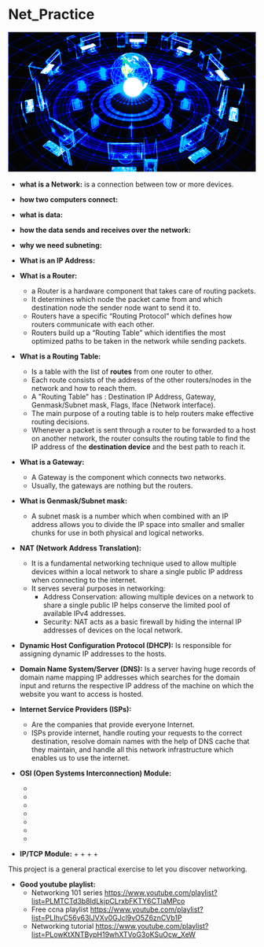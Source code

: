 # Net_Practice

![Alt Text](networking1.jpg)


* **what is a Network:**
    is a connection between tow or more devices.


* **how two computers connect:**


* **what is data:**


* **how the data sends and receives over the network:**


* **why we need subneting:**

* **What is an IP Address:**


* **What is a Router:**
    + a Router is a hardware component that takes care of routing packets.
    + It determines which node the packet came from and which destination node the sender node want to send it to.
    + Routers have a specific “Routing Protocol” which defines how routers communicate with each other.
    + Routers build up a “Routing Table” which identifies the most optimized paths to be taken in the network while sending packets.
    

* **What is a Routing Table:**
    + Is a table with the list of **routes** from one router to other.
    + Each route consists of the address of the other routers/nodes in the network and how to reach them.
    + A "Routing Table" has : Destination IP Address, Gateway, Genmask/Subnet mask, Flags, Iface (Network interface).
    + The main purpose of a routing table is to help routers make effective routing decisions.
    + Whenever a packet is sent through a router to be forwarded to a host on another network, the router consults the routing table
        to find the IP address of the **destination device** and the best path to reach it. 



* **What is a Gateway:**
    + A Gateway is the component which connects two networks.
    + Usually, the gateways are nothing but the routers.


* **What is Genmask/Subnet mask:**
    + A subnet mask is a number which when combined with an IP address allows you to divide
        the IP space into smaller and smaller chunks for use in both physical and logical networks.


* **NAT (Network Address Translation):**
    + It is a fundamental networking technique used to allow multiple devices within a local network
    to share a single public IP address when connecting to the internet. 
    + It serves several purposes in networking: 
        + Address Conservation: allowing multiple devices on a network to share a single public IP helps conserve the limited pool of available IPv4 addresses.
        + Security: NAT acts as a basic firewall by hiding the internal IP addresses of devices on the local network. 


* **Dynamic Host Configuration Protocol (DHCP):**
    Is responsible for assigning dynamic IP addresses to the hosts.


* **Domain Name System/Server (DNS):**
    Is a server having huge records of domain name mapping IP addresses which searches for the domain
        input and returns the respective IP address of the machine on which the website you want to access is hosted.


* **Internet Service Providers (ISPs):**
    + Are the companies that provide everyone Internet.
    + ISPs provide internet, handle routing your requests to the correct destination, resolve domain names with the help of DNS cache that they maintain,
        and handle all this network infrastructure which enables us to use the internet.


* **OSI (Open Systems Interconnection) Module:**

    + 
    + 
    + 
    + 
    + 
    + 
    + 

* **IP/TCP Module:**
    + 
    + 
    + 
    + 

This project is a general practical exercise to let you discover networking.

* **Good youtube playlist:**
    + Networking 101 series https://www.youtube.com/playlist?list=PLMTCTd3b8IdLkjpCLrxbFKTY6CTlaMPco
    + Free ccna playlist https://www.youtube.com/playlist?list=PLIhvC56v63IJVXv0GJcl9vO5Z6znCVb1P
    + Networking tutorial https://www.youtube.com/playlist?list=PLowKtXNTBypH19whXTVoG3oKSuOcw_XeW
